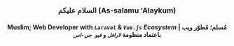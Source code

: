 <!--
<h3> **omaratbd7/omaratbd7** is a ✨ _special_ ✨ repository because its `README.md` (this file) appears on your GitHub profile. </h3>

Here are some ideas to get you started:

- 🔭 I’m currently working on ...
- 🌱 I’m currently learning ...
- 👯 I’m looking to collaborate on ...
- 🤔 I’m looking for help with ...
- 💬 Ask me about ...
- 📫 How to reach me: ...
- 😄 Pronouns: ...
- ⚡ Fun fact: ...
-->

<h3 align="center"> السلام عليكم (As-salamu 'Alaykum) </h3>

<h4 align="center">
 
  **Muslim**; **Web Developer**  with  *`Laravel`*  &  *`Vue.js`*  *Ecosystem*  |  **مُسلم**؛ **مُطوّر ويب** باعتماد منظومة *`لارافل`* و *`فيو جي-اس`*
  
</h4>


<!-- 
<p align="center">
  <samp>
    <a href="#">About me</a> #
    <a href="#">My blog</a> #
    <a href="#">LinkedIn</a> 
  </samp>
</p> 
-->


